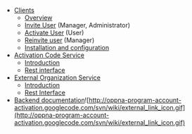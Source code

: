   * [Clients](OverviewClient.md)
    * [Overview](OverviewClient.md)
    * [Invite User](InviteUser.md) (Manager, Administrator)
    * [Activate User](ActivateUser.md) (User)
    * [Reinvite user](ReinviteUser.md) (Manager)
    * [Installation and configuration](InstallationAndConfiguration.md)
  * [Activation Code Service](OverviewActivationCodeService.md)
    * [Introduction](OverviewActivationCodeService.md)
    * [Rest interface](OverviewService.md)
  * [External Organization Service](OverviewExtranalOrganization.md)
    * [Introduction](OverviewExtranalOrganization.md)
    * [Rest Interface](ExternalOrganizationRest.md)
  * [Backend documentation](http://smwiki.vgregion.se/index.php/Portal_-_Externa_Anv%C3%A4ndare)![http://oppna-program-account-activation.googlecode.com/svn/wiki/external_link_icon.gif](http://oppna-program-account-activation.googlecode.com/svn/wiki/external_link_icon.gif)
